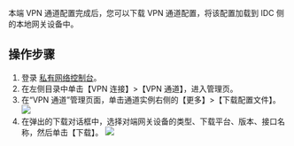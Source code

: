 本端 VPN 通道配置完成后，您可以下载 VPN 通道配置，将该配置加载到 IDC 侧的本地网关设备中。

## 操作步骤
1. 登录 [私有网络控制台](https://console.cloud.tencent.com/vpc/vpc?rid=1)。
2. 在左侧目录中单击【VPN 连接】>【VPN 通道】，进入管理页。
3. 在“VPN 通道”管理页面，单击通道实例右侧的【更多】>【下载配置文件】。
    ![](https://main.qcloudimg.com/raw/537b6b54284f92a5f47515b18844a00d.png)
4. 在弹出的下载对话框中，选择对端网关设备的类型、下载平台、版本、接口名称，然后单击【下载】。
   ![](https://main.qcloudimg.com/raw/4c094c66d4dd45d8d29cff5d78a8f332.png)
